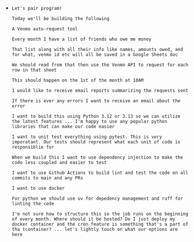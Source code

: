 - ```
  Let's pair program!

  Today we'll be building the following

  A Venmo auto-request tool

  Every month I have a list of friends who owe me money

  That list along with all their info like names, amounts owed, and for what, venmo id etc will all be saved in a Google Sheets doc

  We should read from that then use the Venmo API to request for each row in that sheet

  This should happen on the 1st of the month at 10AM

  I would like to receive email reports summarizing the requests sent

  If there is ever any errors I want to receive an email about the error

  I want to build this using Python 3.12 or 3.13 so we can utilize the latest features ... I'm happy to use any popular python libraries that can make our code easier

  I want to unit test everything using pytest. This is very imporatant. Our tests should represent what each unit of code is responsiblie for

  When we build this I want to use dependency injection to make the code less coupled and easier to test

  I want to use Github Actions to build lint and test the code on all commits to main and any PRs

  I want to use docker

  For python we should use uv for depedency management and ruff for linting the code

  I'm not sure how to structure this so the job runs on the beginning of every month. Where should it be hosted? Do I just deploy my docker container and the cron feature is something that's a part of tha tcontainer? ... let's lightly touch on what our options are here
```

